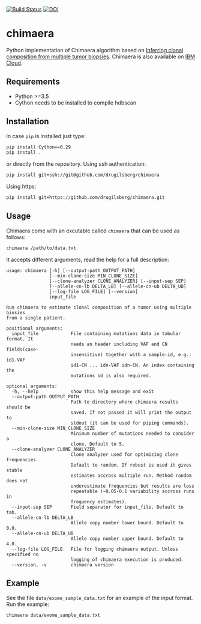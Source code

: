 [![Build Status](https://travis-ci.org/drugilsberg/chimaera.svg?branch=master)](https://travis-ci.org/drugilsberg/chimaera)
[![DOI](https://zenodo.org/badge/176124980.svg)](https://zenodo.org/badge/latestdoi/176124980)
# chimaera

Python implementation of Chimaera algorithm based on [Inferring clonal composition from multiple tumor biopsies](https://arxiv.org/ftp/arxiv/papers/1701/1701.07940.pdf).
Chimaera is also available on [IBM Cloud](https://ibm.biz/chimaera-aas).

## Requirements

- Python >=3.5
- Cython needs to be installed to compile hdbscan

## Installation

In case `pip` is installed just type:

```sh
pip install Cython==0.29
pip install .
```

or directly from the repository.
Using ssh authentication:

```sh
pip install git+ssh://git@github.com/drugilsberg/chimaera
```

Using https:

```sh
pip install git+https://github.com/drugilsberg/chimaera.git
```

## Usage

Chimaera come with an excutable called `chimaera` that can be used as follows:

```sh
chimaera /path/to/data.txt
```

It accepts different arguments, read the help for a full description:

```console
usage: chimaera [-h] [--output-path OUTPUT_PATH]
                [--min-clone-size MIN_CLONE_SIZE]
                [--clone-analyzer CLONE_ANALYZER] [--input-sep SEP]
                [--allele-cn-lb DELTA_LB] [--allele-cn-ub DELTA_UB]
                [--log-file LOG_FILE] [--version]
                input_file

Run chimaera to estimate clonal composition of a tumor using multiple biosies
from a single patient.

positional arguments:
  input_file            File containing mutations data in tabular format. It
                        needs an header including VAF and CN fields(case-
                        insensitive) together with a sample-id, e.g.: id1-VAF
                        id1-CN ... idn-VAF idn-CN. An index containing the
                        mutations id is also required.

optional arguments:
  -h, --help            show this help message and exit
  --output-path OUTPUT_PATH
                        Path to directory where chimaera results should be
                        saved. If not passed it will print the output to
                        stdout (it can be used for piping commands).
  --min-clone-size MIN_CLONE_SIZE
                        Minimum number of mutations needed to consider a
                        clone. Default to 5.
  --clone-analyzer CLONE_ANALYZER
                        Clone analyzer used for optimizing clone frequencies.
                        Default to random. If robust is used it gives stable
                        estimates accross multiple run. Method random does not
                        underestimate frequencies but results are less
                        repeatable (~0.05-0.1 variability accross runs in
                        frequency estimates).
  --input-sep SEP       Field separator for input_file. Default to tab.
  --allele-cn-lb DELTA_LB
                        Allele copy number lower bound. Default to 0.0.
  --allele-cn-ub DELTA_UB
                        Allele copy number upper bound. Default to 4.0.
  --log-file LOG_FILE   File for logging chimaera output. Unless specified no
                        logging of chimaera execution is produced.
  --version, -v         chimaera version
```

## Example

See the file `data/exome_sample_data.txt` for an example of the input format.
Run the example:

```sh
chimaera data/exome_sample_data.txt
```
